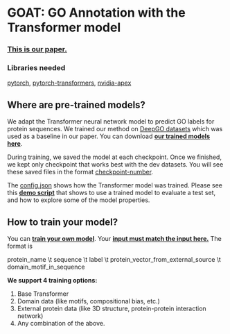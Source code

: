 # GOAT: GO Annotation with the Transformer model 

### [This is our paper.](https://www.biorxiv.org/content/10.1101/2020.01.31.929604v1)

### Libraries needed

[pytorch](https://pytorch.org/),
[pytorch-transformers](https://pypi.org/project/pytorch-transformers/),
[nvidia-apex](https://github.com/NVIDIA/apex)

## Where are pre-trained models? 

We adapt the Transformer neural network model to predict GO labels for protein sequences. We trained our method on [DeepGO datasets](https://github.com/bio-ontology-research-group/deepgo#data) which was used as a baseline in our paper.
You can download **[our trained models here](https://drive.google.com/drive/folders/1MfjpaZ4Mg0L6PovPzfjAlB_ny1zYFFNm?usp=sharing)**. 

During training, we saved the model at each checkpoint. Once we finished, we kept only checkpoint that works best with the dev datasets. You will see these saved files in the format [checkpoint-number](https://drive.google.com/drive/folders/128Q5DBToXnpgBNpevuYv3Y403wIPj8r-?usp=sharing). 

The [config.json](https://drive.google.com/drive/folders/128Q5DBToXnpgBNpevuYv3Y403wIPj8r-?usp=sharing) shows how the Transformer model was trained. Please see this **[demo script](https://github.com/datduong/GOAnnotationTransformer/tree/master/TrainModel)** that shows to use a trained model to evaluate a test set, and how to explore some of the model properties. 


## How to train your model?

You can **[train your own model](https://github.com/datduong/GOAnnotationTransformer/tree/master/TrainModel)**. Your **[input must match the input here.](https://drive.google.com/drive/u/1/folders/10mKp6vOzU9_3SYJ2Bd_NfqQ6ILjTJfXo)** The format is 

protein_name \t sequence \t label \t protein_vector_from_external_source \t domain_motif_in_sequence

**We support 4 training options:**
1. Base Transformer
2. Domain data (like motifs, compositional bias, etc.)
3. External protein data (like 3D structure, protein-protein interaction network)
4. Any combination of the above. 

